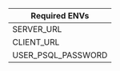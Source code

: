 | Required ENVs      |
|--------------------|
| SERVER_URL         |
| CLIENT_URL         |
| USER_PSQL_PASSWORD |
